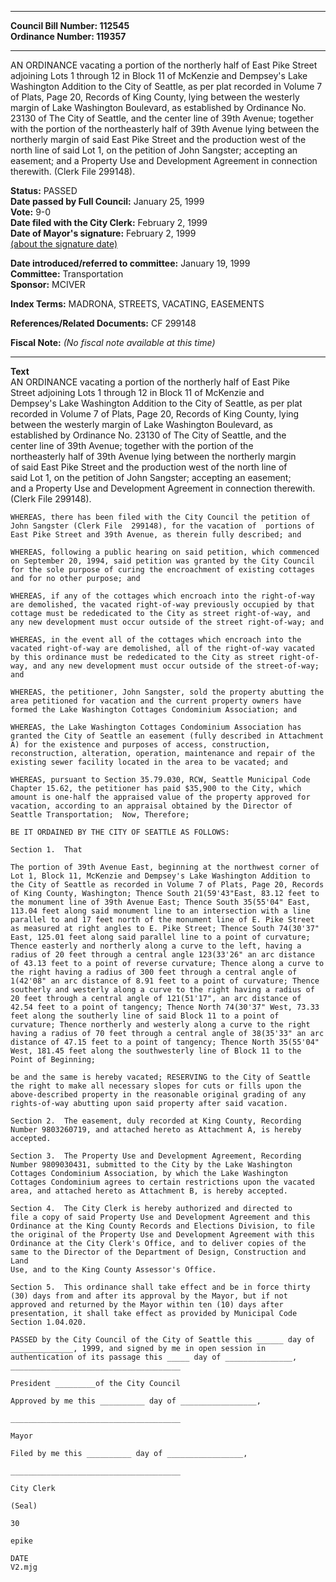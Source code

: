 * * * * *  
  
**Council Bill Number: [](#h0)[](#h2)112545**   
**Ordinance Number: 119357**  
  
* * * * *  
  
AN ORDINANCE vacating a portion of the northerly half of East Pike Street adjoining Lots 1 through 12 in Block 11 of McKenzie and Dempsey's Lake Washington Addition to the City of Seattle, as per plat recorded in Volume 7 of Plats, Page 20, Records of King County, lying between the westerly margin of Lake Washington Boulevard, as established by Ordinance No. 23130 of The City of Seattle, and the center line of 39th Avenue; together with the portion of the northeasterly half of 39th Avenue lying between the northerly margin of said East Pike Street and the production west of the north line of said Lot 1, on the petition of John Sangster; accepting an easement; and a Property Use and Development Agreement in connection therewith. (Clerk File 299148).  
  
**Status:** PASSED   
**Date passed by Full Council:** January 25, 1999   
**Vote:** 9-0   
**Date filed with the City Clerk:** February 2, 1999   
**Date of Mayor's signature:** February 2, 1999   
[(about the signature date)](/~public/approvaldate.htm)   
  
  
**Date introduced/referred to committee:** January 19, 1999   
**Committee:** Transportation   
**Sponsor:** MCIVER   
  
**Index Terms:** MADRONA, STREETS, VACATING, EASEMENTS  
  
**References/Related Documents:** CF 299148  
  
**Fiscal Note:** *(No fiscal note available at this time)*  
  
* * * * *  
  
**Text**  
    AN ORDINANCE vacating a portion of the northerly half of East Pike  
    Street adjoining Lots 1 through 12 in Block 11 of McKenzie and  
    Dempsey's Lake Washington Addition to the City of Seattle, as per plat  
    recorded in Volume 7 of Plats, Page 20, Records of King County, lying  
    between the westerly margin of Lake Washington Boulevard, as  
    established by Ordinance No. 23130 of The City of Seattle, and the  
    center line of 39th Avenue; together with the portion of the  
    northeasterly half of 39th Avenue lying between the northerly margin  
    of said East Pike Street and the production west of the north line of  
    said Lot 1, on the petition of John Sangster; accepting an easement;  
    and a Property Use and Development Agreement in connection therewith.  
    (Clerk File 299148).  
  
    WHEREAS, there has been filed with the City Council the petition of  
    John Sangster (Clerk File  299148), for the vacation of  portions of  
    East Pike Street and 39th Avenue, as therein fully described; and  
  
    WHEREAS, following a public hearing on said petition, which commenced  
    on September 20, 1994, said petition was granted by the City Council  
    for the sole purpose of curing the encroachment of existing cottages  
    and for no other purpose; and  
  
    WHEREAS, if any of the cottages which encroach into the right-of-way  
    are demolished, the vacated right-of-way previously occupied by that  
    cottage must be rededicated to the City as street right-of-way, and  
    any new development must occur outside of the street right-of-way; and  
  
    WHEREAS, in the event all of the cottages which encroach into the  
    vacated right-of-way are demolished, all of the right-of-way vacated  
    by this ordinance must be rededicated to the City as street right-of-  
    way, and any new development must occur outside of the street-of-way;  
    and  
  
    WHEREAS, the petitioner, John Sangster, sold the property abutting the  
    area petitioned for vacation and the current property owners have  
    formed the Lake Washington Cottages Condominium Association; and  
  
    WHEREAS, the Lake Washington Cottages Condominium Association has  
    granted the City of Seattle an easement (fully described in Attachment  
    A) for the existence and purposes of access, construction,  
    reconstruction, alteration, operation, maintenance and repair of the  
    existing sewer facility located in the area to be vacated; and  
  
    WHEREAS, pursuant to Section 35.79.030, RCW, Seattle Municipal Code  
    Chapter 15.62, the petitioner has paid $35,900 to the City, which  
    amount is one-half the appraised value of the property approved for  
    vacation, according to an appraisal obtained by the Director of  
    Seattle Transportation;  Now, Therefore;  
  
    BE IT ORDAINED BY THE CITY OF SEATTLE AS FOLLOWS:  
  
    Section 1.  That  
  
    The portion of 39th Avenue East, beginning at the northwest corner of  
    Lot 1, Block 11, McKenzie and Dempsey's Lake Washington Addition to  
    the City of Seattle as recorded in Volume 7 of Plats, Page 20, Records  
    of King County, Washington; Thence South 21(59'43"East, 83.12 feet to  
    the monument line of 39th Avenue East; Thence South 35(55'04" East,  
    113.04 feet along said monument line to an intersection with a line  
    parallel to and 17 feet north of the monument line of E. Pike Street  
    as measured at right angles to E. Pike Street; Thence South 74(30'37"  
    East, 125.01 feet along said parallel line to a point of curvature;  
    Thence easterly and northerly along a curve to the left, having a  
    radius of 20 feet through a central angle 123(33'26" an arc distance  
    of 43.13 feet to a point of reverse curvature; Thence along a curve to  
    the right having a radius of 300 feet through a central angle of  
    1(42'08" an arc distance of 8.91 feet to a point of curvature; Thence  
    southerly and westerly along a curve to the right having a radius of  
    20 feet through a central angle of 121(51'17", an arc distance of  
    42.54 feet to a point of tangency; Thence North 74(30'37" West, 73.33  
    feet along the southerly line of said Block 11 to a point of  
    curvature; Thence northerly and westerly along a curve to the right  
    having a radius of 70 feet through a central angle of 38(35'33" an arc  
    distance of 47.15 feet to a point of tangency; Thence North 35(55'04"  
    West, 181.45 feet along the southwesterly line of Block 11 to the  
    Point of Beginning;  
  
    be and the same is hereby vacated; RESERVING to the City of Seattle  
    the right to make all necessary slopes for cuts or fills upon the  
    above-described property in the reasonable original grading of any  
    rights-of-way abutting upon said property after said vacation.  
  
    Section 2.  The easement, duly recorded at King County, Recording  
    Number 9803260719, and attached hereto as Attachment A, is hereby  
    accepted.  
  
    Section 3.  The Property Use and Development Agreement, Recording  
    Number 9809030431, submitted to the City by the Lake Washington  
    Cottages Condominium Association, by which the Lake Washington  
    Cottages Condominium agrees to certain restrictions upon the vacated  
    area, and attached hereto as Attachment B, is hereby accepted.  
  
    Section 4.  The City Clerk is hereby authorized and directed to  
    file a copy of said Property Use and Development Agreement and this  
    Ordinance at the King County Records and Elections Division, to file  
    the original of the Property Use and Development Agreement with this  
    Ordinance at the City Clerk's Office, and to deliver copies of the  
    same to the Director of the Department of Design, Construction and Land  
    Use, and to the King County Assessor's Office.  
  
    Section 5.  This ordinance shall take effect and be in force thirty  
    (30) days from and after its approval by the Mayor, but if not  
    approved and returned by the Mayor within ten (10) days after  
    presentation, it shall take effect as provided by Municipal Code  
    Section 1.04.020.  
  
    PASSED by the City Council of the City of Seattle this ______ day of  
    ______________, 1999, and signed by me in open session in  
    authentication of its passage this _____ day of _______________,  
    ______________________________________  
  
    President _________of the City Council  
  
    Approved by me this __________ day of _________________,  
  
    ______________________________________  
  
    Mayor  
  
    Filed by me this __________ day of _________________,  
  
    ______________________________________  
  
    City Clerk  
  
    (Seal)  
  
    30  
  
    epike  
  
    DATE  
    V2.mjg  
